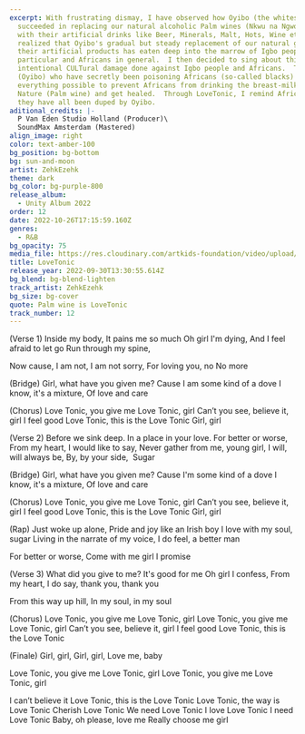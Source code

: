 ```yaml
---
excerpt: With frustrating dismay, I have observed how Oyibo (the whites)
  succeeded in replacing our natural alcoholic Palm wines (Nkwu na Ngwo) drinks
  with their artificial drinks like Beer, Minerals, Malt, Hots, Wine etc.  I
  realized that Oyibo's gradual but steady replacement of our natural gifts with
  their artificial products has eaten deep into the marrow of Igbo people in
  particular and Africans in general.  I then decided to sing about this
  intentional CULTural damage done against Igbo people and Africans.  The whites
  (Oyibo) who have secretly been poisoning Africans (so-called blacks) did
  everything possible to prevent Africans from drinking the breast-milk of
  Nature (Palm wine) and get healed.  Through LoveTonic, I remind Africans that
  they have all been duped by Oyibo.
aditional_credits: |-
  P Van Eden Studio Holland (Producer)\
  SoundMax Amsterdam (Mastered)
align_image: right
color: text-amber-100
bg_position: bg-bottom
bg: sun-and-moon
artist: ZehkEzehk
theme: dark
bg_color: bg-purple-800
release_album:
  - Unity Album 2022
order: 12
date: 2022-10-26T17:15:59.160Z
genres:
  - R&B
bg_opacity: 75
media_file: https://res.cloudinary.com/artkids-foundation/video/upload/v1664797978/12._ZehkEzehk_-_LoveTonic_zqtizo.mp3
title: LoveTonic
release_year: 2022-09-30T13:30:55.614Z
bg_blend: bg-blend-lighten
track_artist: ZehkEzehk
bg_size: bg-cover
quote: Palm wine is LoveTonic
track_number: 12
---
```

(Verse 1)
Inside my body,
It pains me so much
Oh girl I'm dying,
And I feel afraid to let go
Run through my spine,

Now cause,
I am not, I am not sorry,
For loving you, no
No more

(Bridge)
Girl, what have you given me?
Cause I am some kind of a dove
I know, it's a mixture,
Of love and care

(Chorus)
Love Tonic, you give me Love Tonic, girl
Can’t you see, believe it, girl I feel good
Love Tonic, this is the Love Tonic
Girl, girl

(Verse 2)
Before we sink deep.
In a place in your love.
For better or worse,
From my heart,
I would like to say,
Never gather from me, young girl,
I will, will always be,
By, by your side, 
Sugar

(Bridge)
Girl, what have you given me?
Cause I'm some kind of a dove
I know, it's a mixture,
Of love and care

(Chorus)
Love Tonic, you give me Love Tonic, girl
Can’t you see, believe it, girl I feel good
Love Tonic, this is the Love Tonic
Girl, girl

(Rap)
Just woke up alone,
Pride and joy like an Irish boy
I love with my soul, sugar
Living in the narrate of my voice,
I do feel, a better man

For better or worse,
Come with me girl
I promise

(Verse 3)
What did you give to me?
It's good for me
Oh girl I confess,
From my heart,
I do say, thank you, thank you

From this way up hill,
In my soul, in my soul

(Chorus)
Love Tonic, you give me Love Tonic, girl
Love Tonic, you give me Love Tonic, girl
Can’t you see, believe it, girl I feel good
Love Tonic, this is the Love Tonic

(Finale)
Girl, girl,
Girl, girl,
Love me, baby

Love Tonic, you give me Love Tonic, girl
Love Tonic, you give me Love Tonic, girl

I can’t believe it
Love Tonic, this is the Love Tonic
Love Tonic, the way is Love Tonic
Cherish Love Tonic
We need Love Tonic
I love Love Tonic
I need Love Tonic
Baby, oh please, love me
Really choose me girl